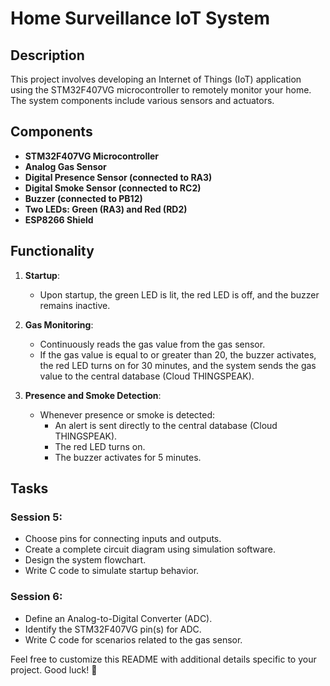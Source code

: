 # Home Surveillance IoT System

## Description
This project involves developing an Internet of Things (IoT) application using the STM32F407VG microcontroller to remotely monitor your home. The system components include various sensors and actuators.

## Components
- **STM32F407VG Microcontroller**
- **Analog Gas Sensor**
- **Digital Presence Sensor (connected to RA3)**
- **Digital Smoke Sensor (connected to RC2)**
- **Buzzer (connected to PB12)**
- **Two LEDs: Green (RA3) and Red (RD2)**
- **ESP8266 Shield**

## Functionality
1. **Startup**:
   - Upon startup, the green LED is lit, the red LED is off, and the buzzer remains inactive.

2. **Gas Monitoring**:
   - Continuously reads the gas value from the gas sensor.
   - If the gas value is equal to or greater than 20, the buzzer activates, the red LED turns on for 30 minutes, and the system sends the gas value to the central database (Cloud THINGSPEAK).

3. **Presence and Smoke Detection**:
   - Whenever presence or smoke is detected:
     - An alert is sent directly to the central database (Cloud THINGSPEAK).
     - The red LED turns on.
     - The buzzer activates for 5 minutes.

## Tasks
### Session 5:
- Choose pins for connecting inputs and outputs.
- Create a complete circuit diagram using simulation software.
- Design the system flowchart.
- Write C code to simulate startup behavior.

### Session 6:
- Define an Analog-to-Digital Converter (ADC).
- Identify the STM32F407VG pin(s) for ADC.
- Write C code for scenarios related to the gas sensor.

Feel free to customize this README with additional details specific to your project. Good luck! 🚀
